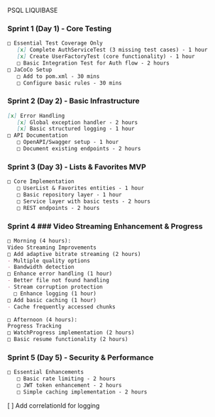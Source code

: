 PSQL
LIQUIBASE










### Sprint 1 (Day 1) - Core Testing
```markdown
□ Essential Test Coverage Only
   [x] Complete AuthServiceTest (3 missing test cases) - 1 hour
   [x] Create UserFactoryTest (core functionality) - 1 hour
   □ Basic Integration Test for Auth flow - 2 hours
□ JaCoCo Setup
   □ Add to pom.xml - 30 mins
   □ Configure basic rules - 30 mins
```


### Sprint 2 (Day 2) - Basic Infrastructure
```markdown
[x] Error Handling
   [x] Global exception handler - 2 hours
   [x] Basic structured logging - 1 hour
□ API Documentation
   □ OpenAPI/Swagger setup - 1 hour
   □ Document existing endpoints - 2 hours
```


### Sprint 3 (Day 3) - Lists & Favorites MVP
```markdown
□ Core Implementation
   □ UserList & Favorites entities - 1 hour
   □ Basic repository layer - 1 hour
   □ Service layer with basic tests - 2 hours
   □ REST endpoints - 2 hours
```

### Sprint 4 ### Video Streaming Enhancement & Progress
```markdown
□ Morning (4 hours):
Video Streaming Improvements
□ Add adaptive bitrate streaming (2 hours)
- Multiple quality options
- Bandwidth detection
□ Enhance error handling (1 hour)
- Better file not found handling
- Stream corruption protection 
  □ Enhance logging (1 hour)
□ Add basic caching (1 hour)
- Cache frequently accessed chunks

□ Afternoon (4 hours):
Progress Tracking
□ WatchProgress implementation (2 hours)
□ Basic resume functionality (2 hours)
```


### Sprint 5 (Day 5) - Security & Performance
```markdown
□ Essential Enhancements
   □ Basic rate limiting - 2 hours
   □ JWT token enhancement - 2 hours
   □ Simple caching implementation - 2 hours
```
[ ] Add correlationId for logging


